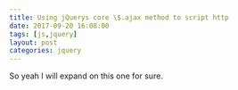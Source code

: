 ```yaml
---
title: Using jQuerys core \$.ajax method to script http
date: 2017-09-20 16:08:00
tags: [js,jquery]
layout: post
categories: jquery
---
```


So yeah I will expand on this one for sure.

<!-- more -->

